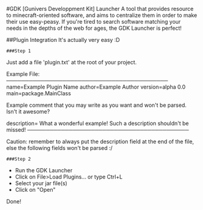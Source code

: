 #GDK [Gunivers Developpment Kit] Launcher
A tool that provides resource to minecraft-oriented software, and aims to centralize them in order to make their use easy-peasy.
If you're tired to search software matching your needs in the depths of the web for ages, the GDK Launcher is perfect!

##Plugin Integration
It's actually very easy :D

	###Step 1
Just add a file 'plugin.txt' at the root of your project.

Example File:
───────────────────────────────────────────
name=Example Plugin Name
author=Example Author
version=alpha 0.0
main=package.MainClass

Example comment that you may write as you
want and won't be parsed. Isn't it awesome?

description=
What a wonderful example!
Such a description shouldn't be missed!
───────────────────────────────────────────

Caution: remember to always put the description field at the end of the file, else the following fields won't be parsed :/

	###Step 2
- Run the GDK Launcher
- Click on File>Load Plugins... or type Ctrl+L
- Select your jar file(s)
- Click on "Open"

Done!